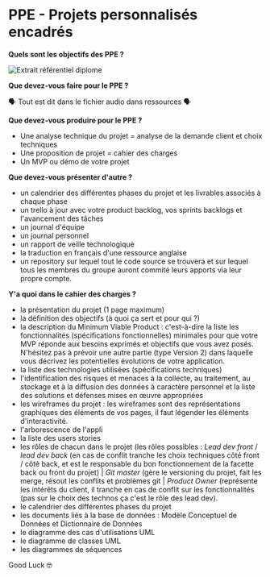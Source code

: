 # PPE - Projets personnalisés encadrés

**Quels sont les objectifs des PPE ?**


![Extrait référentiel diplome](/ressources/objectifppe.jpeg)



**Que devez-vous faire pour le PPE ?**


&#x1F5E3; Tout est dit dans le fichier audio dans ressources &#x1F5E3;


**Que devez-vous produire pour le PPE ?**


- Une analyse technique du projet = analyse de la demande client et choix techniques
- Une proposition de projet = cahier des charges
- Un MVP ou démo de votre projet


**Que devez-vous présenter d'autre ?**

- un calendrier des différentes phases du projet et les livrables associés à chaque phase
- un trello à jour avec votre product backlog,  vos sprints backlogs et l'avancement des tâches
- un journal d'équipe
- un journal personnel 
- un rapport de veille technologique
- la traduction en français d'une ressource anglaise
- un repository sur lequel tout le code source se trouvera et sur lequel tous les membres du groupe auront commité leurs apports via leur propre compte.

**Y'a quoi dans le cahier des charges ?**
- la présentation du projet (1 page maximum)
- la définition des objectifs (à quoi ça sert et pour qui ?)
- la description du Minimum Viable Product :
c'est-à-dire la liste les fonctionnalités (spécifications fonctionnelles) minimales pour que votre MVP réponde aux besoins exprimés et objectifs que vous avez posés. N'hésitez pas à prévoir une autre partie (type Version 2) dans laquelle vous décrivez les potentielles évolutions de votre application.
- la liste des technologies utilisées (spécifications techniques)
- l'identification des risques et menaces à la collecte, au traitement, au stockage et à la diffusion des données à caractère personnel et la liste des solutions et défenses mises en œuvre appropriées
- les wireframes du projet : les wireframes sont des représentations graphiques des éléments de vos pages, il faut légender les éléments d'interactivité.
- l'arborescence de l'appli
- la liste des users stories
- les rôles de chacun dans le projet (les rôles possibles : *Lead dev front* / *lead dev back* (en cas de conflit tranche les choix techniques côté front / côté back, et est le responsable du bon fonctionnement de la facette back ou front du projet) | *Git master* (gère le versioning du projet, fait les merge, résout les conflits et problèmes git | *Product Owner* (représente les intérêts du client, il tranche en cas de conflit sur les fonctionnalités (pas sur le choix des technos ça c'est le rôle des lead dev).
- le calendrier des différentes phases du projet
- les documents liés à la base de données : Modèle Conceptuel de Données et Dictionnaire de Données
- le diagramme des cas d'utilisations UML
- le diagramme de classes UML
- les  diagrammes de séquences 

Good Luck &#x1F913;
